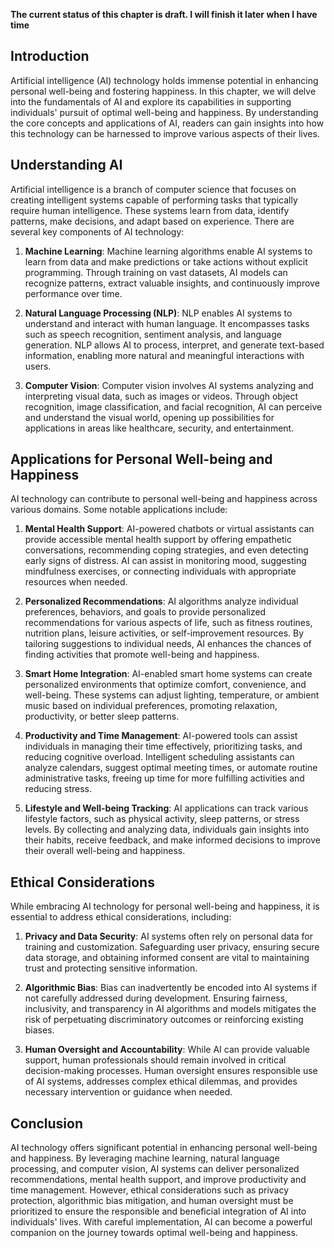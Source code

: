 **The current status of this chapter is draft. I will finish it later when I have time**

Introduction
------------

Artificial intelligence (AI) technology holds immense potential in enhancing personal well-being and fostering happiness. In this chapter, we will delve into the fundamentals of AI and explore its capabilities in supporting individuals' pursuit of optimal well-being and happiness. By understanding the core concepts and applications of AI, readers can gain insights into how this technology can be harnessed to improve various aspects of their lives.

Understanding AI
----------------

Artificial intelligence is a branch of computer science that focuses on creating intelligent systems capable of performing tasks that typically require human intelligence. These systems learn from data, identify patterns, make decisions, and adapt based on experience. There are several key components of AI technology:

1. **Machine Learning**: Machine learning algorithms enable AI systems to learn from data and make predictions or take actions without explicit programming. Through training on vast datasets, AI models can recognize patterns, extract valuable insights, and continuously improve performance over time.

2. **Natural Language Processing (NLP)**: NLP enables AI systems to understand and interact with human language. It encompasses tasks such as speech recognition, sentiment analysis, and language generation. NLP allows AI to process, interpret, and generate text-based information, enabling more natural and meaningful interactions with users.

3. **Computer Vision**: Computer vision involves AI systems analyzing and interpreting visual data, such as images or videos. Through object recognition, image classification, and facial recognition, AI can perceive and understand the visual world, opening up possibilities for applications in areas like healthcare, security, and entertainment.

Applications for Personal Well-being and Happiness
--------------------------------------------------

AI technology can contribute to personal well-being and happiness across various domains. Some notable applications include:

1. **Mental Health Support**: AI-powered chatbots or virtual assistants can provide accessible mental health support by offering empathetic conversations, recommending coping strategies, and even detecting early signs of distress. AI can assist in monitoring mood, suggesting mindfulness exercises, or connecting individuals with appropriate resources when needed.

2. **Personalized Recommendations**: AI algorithms analyze individual preferences, behaviors, and goals to provide personalized recommendations for various aspects of life, such as fitness routines, nutrition plans, leisure activities, or self-improvement resources. By tailoring suggestions to individual needs, AI enhances the chances of finding activities that promote well-being and happiness.

3. **Smart Home Integration**: AI-enabled smart home systems can create personalized environments that optimize comfort, convenience, and well-being. These systems can adjust lighting, temperature, or ambient music based on individual preferences, promoting relaxation, productivity, or better sleep patterns.

4. **Productivity and Time Management**: AI-powered tools can assist individuals in managing their time effectively, prioritizing tasks, and reducing cognitive overload. Intelligent scheduling assistants can analyze calendars, suggest optimal meeting times, or automate routine administrative tasks, freeing up time for more fulfilling activities and reducing stress.

5. **Lifestyle and Well-being Tracking**: AI applications can track various lifestyle factors, such as physical activity, sleep patterns, or stress levels. By collecting and analyzing data, individuals gain insights into their habits, receive feedback, and make informed decisions to improve their overall well-being and happiness.

Ethical Considerations
----------------------

While embracing AI technology for personal well-being and happiness, it is essential to address ethical considerations, including:

1. **Privacy and Data Security**: AI systems often rely on personal data for training and customization. Safeguarding user privacy, ensuring secure data storage, and obtaining informed consent are vital to maintaining trust and protecting sensitive information.

2. **Algorithmic Bias**: Bias can inadvertently be encoded into AI systems if not carefully addressed during development. Ensuring fairness, inclusivity, and transparency in AI algorithms and models mitigates the risk of perpetuating discriminatory outcomes or reinforcing existing biases.

3. **Human Oversight and Accountability**: While AI can provide valuable support, human professionals should remain involved in critical decision-making processes. Human oversight ensures responsible use of AI systems, addresses complex ethical dilemmas, and provides necessary intervention or guidance when needed.

Conclusion
----------

AI technology offers significant potential in enhancing personal well-being and happiness. By leveraging machine learning, natural language processing, and computer vision, AI systems can deliver personalized recommendations, mental health support, and improve productivity and time management. However, ethical considerations such as privacy protection, algorithmic bias mitigation, and human oversight must be prioritized to ensure the responsible and beneficial integration of AI into individuals' lives. With careful implementation, AI can become a powerful companion on the journey towards optimal well-being and happiness.
